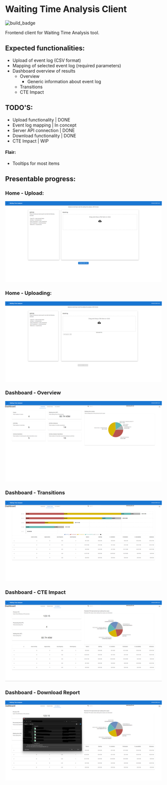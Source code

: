 # Waiting Time Analysis Client

![build_badge](https://github.com/AutomatedProcessImprovement/waiting-time-frontend/actions/workflows/main.yml/badge.svg)

Frontend client for Waiting Time Analysis tool.

## Expected functionalities:

- Upload of event log (CSV format)
- Mapping of selected event log (required parameters)
- Dashboard overview of results
  - Overview
    - Generic information about event log
  - Transitions
  - CTE Impact

## TODO'S:

- Upload functionality | DONE
- Event log mapping | In concept
- Server API connection | DONE
- Download functionality | DONE
- CTE Impact | WIP

#### Flair:

- Tooltips for most items

## Presentable progress:

### Home - Upload:
![](./screenshots/Home-Upload.PNG)
### Home - Uploading:
![](./screenshots/Home-Upload-Uploading.PNG)
### Dashboard - Overview
![](./screenshots/Dashboard-Overview.PNG)
### Dashboard - Transitions
![](./screenshots/Dashboard-Transitions.PNG)
### Dashboard - CTE Impact
![](./screenshots/Dashboard-CTEIMPACT.PNG)
### Dashboard - Download Report
![](./screenshots/Dashboard-DownloadReport.PNG)